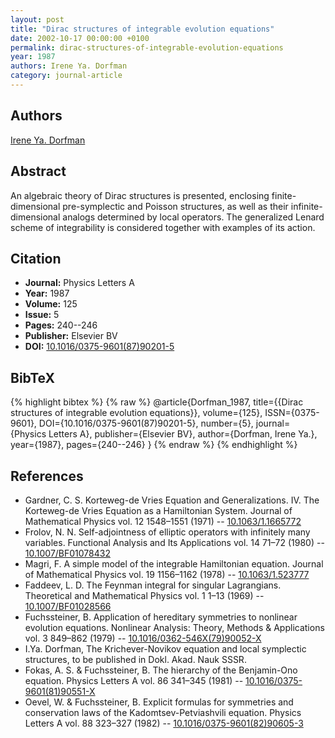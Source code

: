 ```yaml
---
layout: post
title: "Dirac structures of integrable evolution equations"
date: 2002-10-17 00:00:00 +0100
permalink: dirac-structures-of-integrable-evolution-equations
year: 1987
authors: Irene Ya. Dorfman
category: journal-article
---
```

 
## Authors
[Irene Ya. Dorfman](authors/irene-ya-dorfman)
 
## Abstract
An algebraic theory of Dirac structures is presented, enclosing finite-dimensional pre-symplectic and Poisson structures, as well as their infinite-dimensional analogs determined by local operators. The generalized Lenard scheme of integrability is considered together with examples of its action.
 
## Citation
- **Journal:** Physics Letters A
- **Year:** 1987
- **Volume:** 125
- **Issue:** 5
- **Pages:** 240--246
- **Publisher:** Elsevier BV
- **DOI:** [10.1016/0375-9601(87)90201-5](https://doi.org/10.1016/0375-9601(87)90201-5)
 
## BibTeX
{% highlight bibtex %}
{% raw %}
@article{Dorfman_1987,
  title={{Dirac structures of integrable evolution equations}},
  volume={125},
  ISSN={0375-9601},
  DOI={10.1016/0375-9601(87)90201-5},
  number={5},
  journal={Physics Letters A},
  publisher={Elsevier BV},
  author={Dorfman, Irene Ya.},
  year={1987},
  pages={240--246}
}
{% endraw %}
{% endhighlight %}
 
## References
- Gardner, C. S. Korteweg-de Vries Equation and Generalizations. IV. The Korteweg-de Vries Equation as a Hamiltonian System. Journal of Mathematical Physics vol. 12 1548–1551 (1971) -- [10.1063/1.1665772](https://doi.org/10.1063/1.1665772)
- Frolov, N. N. Self-adjointness of elliptic operators with infinitely many variables. Functional Analysis and Its Applications vol. 14 71–72 (1980) -- [10.1007/BF01078432](https://doi.org/10.1007/BF01078432)
- Magri, F. A simple model of the integrable Hamiltonian equation. Journal of Mathematical Physics vol. 19 1156–1162 (1978) -- [10.1063/1.523777](https://doi.org/10.1063/1.523777)
- Faddeev, L. D. The Feynman integral for singular Lagrangians. Theoretical and Mathematical Physics vol. 1 1–13 (1969) -- [10.1007/BF01028566](https://doi.org/10.1007/BF01028566)
- Fuchssteiner, B. Application of hereditary symmetries to nonlinear evolution equations. Nonlinear Analysis: Theory, Methods &amp; Applications vol. 3 849–862 (1979) -- [10.1016/0362-546X(79)90052-X](https://doi.org/10.1016/0362-546X(79)90052-X)
- I.Ya. Dorfman, The Krichever-Novikov equation and local symplectic structures, to be published in Dokl. Akad. Nauk SSSR.
- Fokas, A. S. & Fuchssteiner, B. The hierarchy of the Benjamin-Ono equation. Physics Letters A vol. 86 341–345 (1981) -- [10.1016/0375-9601(81)90551-X](https://doi.org/10.1016/0375-9601(81)90551-X)
- Oevel, W. & Fuchssteiner, B. Explicit formulas for symmetries and conservation laws of the Kadomtsev-Petviashvili equation. Physics Letters A vol. 88 323–327 (1982) -- [10.1016/0375-9601(82)90605-3](https://doi.org/10.1016/0375-9601(82)90605-3)

